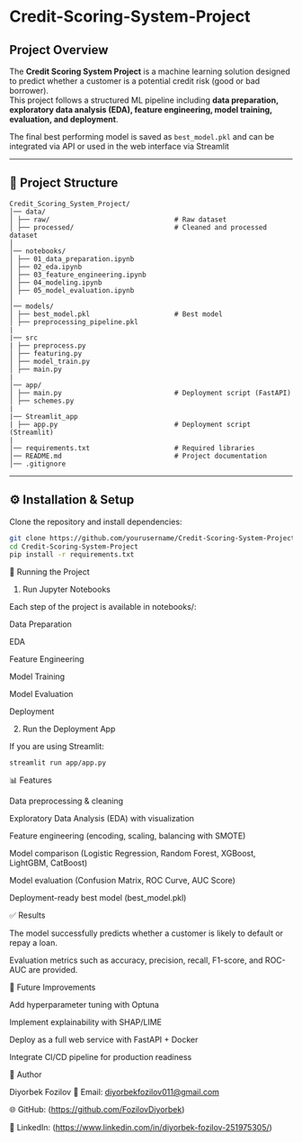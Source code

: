 # Credit-Scoring-System-Project   

##  Project Overview
The **Credit Scoring System Project** is a machine learning solution designed to predict whether a customer is a potential credit risk (good or bad borrower).  
This project follows a structured ML pipeline including **data preparation, exploratory data analysis (EDA), feature engineering, model training, evaluation, and deployment**.  

The final best performing model is saved as `best_model.pkl` and can be integrated via API or used in the web interface via Streamlit

---

## 📂 Project Structure
```
Credit_Scoring_System_Project/
│── data/
│ ├── raw/                               # Raw dataset
│ ├── processed/                         # Cleaned and processed dataset
│
│── notebooks/
│ ├── 01_data_preparation.ipynb
│ ├── 02_eda.ipynb
│ ├── 03_feature_engineering.ipynb
│ ├── 04_modeling.ipynb
│ ├── 05_model_evaluation.ipynb
│ 
│── models/
│ ├── best_model.pkl                     # Best model
│ ├── preprocessing_pipeline.pkl
|
|── src
| ├── preprocess.py
│ ├── featuring.py
│ ├── model_train.py
│ ├── main.py
|
│── app/
│ ├── main.py                            # Deployment script (FastAPI)
│ ├── schemes.py
|
|── Streamlit_app
| ├── app.py                             # Deployment script (Streamlit)
|
│── requirements.txt                     # Required libraries
│── README.md                            # Project documentation
│── .gitignore
```

---

## ⚙️ Installation & Setup
Clone the repository and install dependencies:

```bash
git clone https://github.com/yourusername/Credit-Scoring-System-Project.git
cd Credit-Scoring-System-Project
pip install -r requirements.txt
```
🚀 Running the Project
1. Run Jupyter Notebooks

Each step of the project is available in notebooks/:

Data Preparation

EDA

Feature Engineering

Model Training

Model Evaluation

Deployment

2. Run the Deployment App

If you are using Streamlit:
```
streamlit run app/app.py
```
📊 Features

Data preprocessing & cleaning

Exploratory Data Analysis (EDA) with visualization

Feature engineering (encoding, scaling, balancing with SMOTE)

Model comparison (Logistic Regression, Random Forest, XGBoost, LightGBM, CatBoost)

Model evaluation (Confusion Matrix, ROC Curve, AUC Score)

Deployment-ready best model (best_model.pkl)

✅ Results

The model successfully predicts whether a customer is likely to default or repay a loan.

Evaluation metrics such as accuracy, precision, recall, F1-score, and ROC-AUC are provided.

🔮 Future Improvements

Add hyperparameter tuning with Optuna

Implement explainability with SHAP/LIME

Deploy as a full web service with FastAPI + Docker

Integrate CI/CD pipeline for production readiness

👤 Author

Diyorbek Fozilov
📧 Email: diyorbekfozilov011@gmail.com

🌐 GitHub: (https://github.com/FozilovDiyorbek)

💼 LinkedIn: (https://www.linkedin.com/in/diyorbek-fozilov-251975305/)
